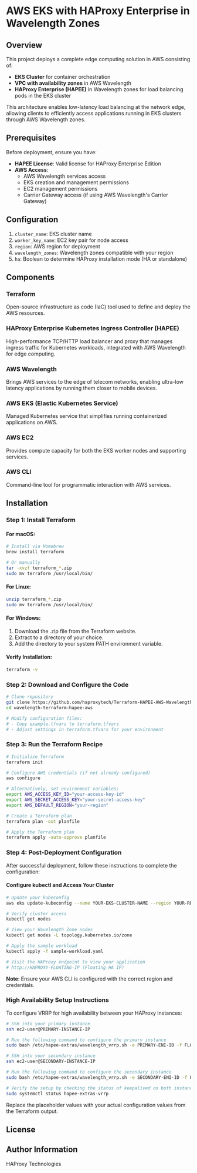 # AWS EKS with HAProxy Enterprise in Wavelength Zones

## Overview

This project deploys a complete edge computing solution in AWS consisting of:

- **EKS Cluster** for container orchestration
- **VPC with availability zones** in AWS Wavelength
- **HAProxy Enterprise (HAPEE)** in Wavelength zones for load balancing pods in the EKS cluster

This architecture enables low-latency load balancing at the network edge, allowing clients to efficiently access applications running in EKS clusters through AWS Wavelength zones.

## Prerequisites

Before deployment, ensure you have:

- **HAPEE License**: Valid license for HAProxy Enterprise Edition
- **AWS Access**:
  - AWS Wavelength services access
  - EKS creation and management permissions
  - EC2 management permissions
  - Carrier Gateway access (if using AWS Wavelength's Carrier Gateway)

## Configuration

1. `cluster_name`: EKS cluster name
2. `worker_key_name`: EC2 key pair for node access
3. `region`: AWS region for deployment
4. `wavelength_zones`: Wavelength zones compatible with your region
5. `ha`: Boolean to determine HAProxy installation mode (HA or standalone)

## Components

### Terraform

Open-source infrastructure as code (IaC) tool used to define and deploy the AWS resources.

### HAProxy Enterprise Kubernetes Ingress Controller (HAPEE)

High-performance TCP/HTTP load balancer and proxy that manages ingress traffic for Kubernetes workloads, integrated with AWS Wavelength for edge computing.

### AWS Wavelength

Brings AWS services to the edge of telecom networks, enabling ultra-low latency applications by running them closer to mobile devices.

### AWS EKS (Elastic Kubernetes Service)

Managed Kubernetes service that simplifies running containerized applications on AWS.

### AWS EC2

Provides compute capacity for both the EKS worker nodes and supporting services.

### AWS CLI

Command-line tool for programmatic interaction with AWS services.

## Installation

### Step 1: Install Terraform

#### For macOS:

```bash
# Install via Homebrew
brew install terraform

# Or manually
tar -xvzf terraform_*.zip
sudo mv terraform /usr/local/bin/
```

#### For Linux:

```bash
unzip terraform_*.zip
sudo mv terraform /usr/local/bin/
```

#### For Windows:

1. Download the .zip file from the Terraform website.
2. Extract to a directory of your choice.
3. Add the directory to your system PATH environment variable.

#### Verify Installation:

```bash
terraform -v
```

### Step 2: Download and Configure the Code

```bash
# Clone repository
git clone https://github.com/haproxytech/Terraform-HAPEE-AWS-Wavelength.git
cd wavelength-terraform-hapee-aws

# Modify configuration files:
# - Copy example.tfvars to terraform.tfvars
# - Adjust settings in terraform.tfvars for your environment
```

### Step 3: Run the Terraform Recipe

```bash
# Initialize Terraform
terraform init

# Configure AWS credentials (if not already configured)
aws configure

# Alternatively, set environment variables:
export AWS_ACCESS_KEY_ID="your-access-key-id"
export AWS_SECRET_ACCESS_KEY="your-secret-access-key"
export AWS_DEFAULT_REGION="your-region"

# Create a Terraform plan
terraform plan -out planfile

# Apply the Terraform plan
terraform apply -auto-approve planfile
```

### Step 4: Post-Deployment Configuration

After successful deployment, follow these instructions to complete the configuration:

#### Configure kubectl and Access Your Cluster

```bash
# Update your kubeconfig
aws eks update-kubeconfig --name YOUR-EKS-CLUSTER-NAME --region YOUR-REGION

# Verify cluster access
kubectl get nodes

# View your Wavelength Zone nodes
kubectl get nodes -L topology.kubernetes.io/zone

# Apply the sample workload
kubectl apply -f sample-workload.yaml

# Visit the HAProxy endpoint to view your application
# http://HAPROXY-FLOATING-IP (Floating HA IP)
```

**Note**: Ensure your AWS CLI is configured with the correct region and credentials.

### High Availability Setup Instructions

To configure VRRP for high availability between your HAProxy instances:

```bash
# SSH into your primary instance
ssh ec2-user@PRIMARY-INSTANCE-IP

# Run the following command to configure the primary instance
sudo bash /etc/hapee-extras/wavelength_vrrp.sh -e PRIMARY-ENI-ID -f FLOATING-IP -l PRIMARY-LOCAL-IP -p SECONDARY-IP -i INTERFACE-NAME -r PRIORITY-VALUE -g YOUR-REGION

# SSH into your secondary instance
ssh ec2-user@SECONDARY-INSTANCE-IP

# Run the following command to configure the secondary instance
sudo bash /etc/hapee-extras/wavelength_vrrp.sh -e SECONDARY-ENI-ID -f FLOATING-IP -l SECONDARY-LOCAL-IP -p PRIMARY-IP -i INTERFACE-NAME -r PRIORITY-VALUE -g YOUR-REGION

# Verify the setup by checking the status of keepalived on both instances
sudo systemctl status hapee-extras-vrrp
```

Replace the placeholder values with your actual configuration values from the Terraform output.

## License


## Author Information

HAProxy Technologies
